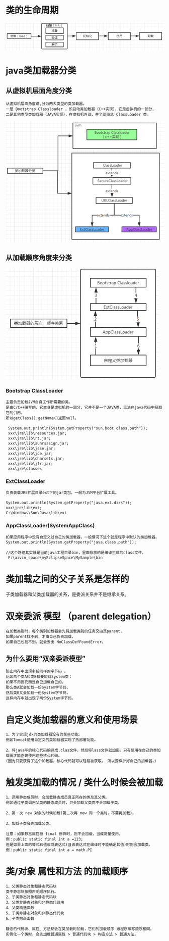 # 类的生命周期
![](../pics/201802051138_osChina_类生命周期.png)

# java类加载器分类
## 从虚拟机层面角度分类
```text
从虚拟机层面角度讲,分为两大类型的类加载器。
一是 Bootstrap Classloader ，即启动类加载器（C++实现），它是虚拟机的一部分，
二是其他类型类加载器（JAVA实现），在虚拟机外部，并全部继承 ClassLoader 类。
```
![](../pics/201802051139_osChina_类加载器分类.png)


## 从加载顺序角度来分类
![](../pics/201802051139_osChina_parent委托机制.png)

###  Bootstrap ClassLoader
```text
主要负责加载JVM自身工作所需要的类。
是由C/C++编写的，它本身是虚拟机的一部分，它并不是一个JAVA类，无法在java代码中获取它的引用。
所以getClass().getName()返回null。

 System.out.println(System.getProperty("sun.boot.class.path"));
 xxx\jre\lib\resources.jar;
 xxx\jre\lib\rt.jar;
 xxx\jre\lib\sunrsasign.jar;
 xxx\jre\lib\jsse.jar;
 xxx\jre\lib\jce.jar;
 xxx\jre\lib\charsets.jar;
 xxx\jre\lib\jfr.jar;
 xxx\jre\classes
```

###  ExtClassLoader
```text
负责装载JRE扩展目录ext下的jar类包。一般为JVM平台扩展工具。

System.out.println(System.getProperty("java.ext.dirs"));
xxx\jre\lib\ext;
C:\Windows\Sun\Java\lib\ext
```

###  AppClassLoader(SystemAppClass)
```text
如果应用程序中没有自定义过自己的类加载器，一般情况下这个就是程序中默认的类加载器。
System.out.println(System.getProperty("java.class.path"));

//这个路径其实就是当前java工程目录bin，里面存放的是编译生成的class文件。
 F:\aivin_space\myEclipseSpace\MySample\bin
```


#  类加载之间的父子关系是怎样的
子类加载器和父类加载器的关系，是委派关系并不是继承关系。

# 双亲委派 模型 （parent delegation）
```text
在加载类别时，每个类别加载器会先将加载类别的任务交由其parent，
如果parent找不到，才由自己负责加载，
如果自己也找不到，就会丢出 NoClassDefFoundError。
```

## 为什么要用“双亲委派模型”
```text
防止内存中出现多份同样的字节码 。
比如两个类A和类B都要加载System类：
如果不用委托而是自己加载自己的，
那么类A就会加载一份System字节码，
然后类B又会加载一份System字节码，
这样内存中就出现了两份System字节码。
```


# 自定义类加载器的意义和使用场景
```text
1、为了实现jdk的类加载器没有的某些功能。
例如Tomcat使用自定义的类加载器实现了热部署功能。

2、将java写的核心代码编译成.clas文件，然后将lass文件就加密。只有使用在自己的类加载器才能正确使用这些核心代码。
(因为只要获得了这个加载器，核心代码就可以轻易被获取。 所以要保护好自己的加载器。)
```
 
# 触发类加载的情况 / 类什么时候会被加载 
```text
1、调用静态成员时，会加载静态成员真正所在的类及其父类。 
例如通过子类调用父类的静态成员时，只会加载父类而不会加载子类。 

2、第一次 new 对象的时候加载(第二次再 new 同一个类时，不需再加载)。 

3、加载子类会先加载父类。

注意：如果静态属性被 final 修饰时，则不会加载，当成常量使用。 
例：public static final int a =123; 
但是如果上面的等式右值改成表达式(且该表达式在编译时不能确定其值)时则会加载类。 
例：public static final int a = math.PI 
``` 

# 类/对象 属性和方法 的加载顺序
```text
1、父类静态对象和静态代码块
类中静态块按照声明顺序执行。
2、子类静态对象和静态代码块
3、父类非静态对象和非静态代码块 
4、父类构造函数 
5、子类非静态对象和非静态代码块
6、子类构造函数 

静态的代码块、属性、方法都会在类加载时加载，它们的加载顺序 跟程序编写顺序相同。
实例化一个类时，会先加载普通属性 > 普通代码块 > 构造方法 > 普通方法。
```
 